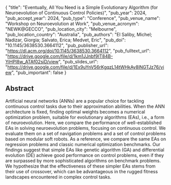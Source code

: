 {
  "title": "Eventually, All You Need is a Simple Evolutionary Algorithm (for Neuroevolution of Continuous Control Policies)",
  "pub_year": 2024,
  "pub_accept_year": 2024,
  "pub_type": "Conference",
  "pub_venue_name": "Workshop on Neuroevolution at Work",
  "pub_venue_acronym": "NEWK@GECCO",
  "pub_location_city": "Melbourne",
  "pub_location_country": "Australia",
  "pub_authors": "El Saliby, Michel; Nadizar, Giorgia; Salvato, Erica; Medvet, Eric",
  "pub_doi": "10.1145/3638530.3664112",
  "pub_publisher_url": "https://dl.acm.org/doi/10.1145/3638530.3664112",
  "pub_fulltext_url": "https://drive.google.com/file/d/1km1JJnbf9IT84B-YiHPI8w_ATAf02siD/view",
  "pub_slides_url": "https://drive.google.com/file/d/1Ex9uYnV56rKgqzL14tWHkAy8lNGTJz76/view",
  "pub_important": false
}

## Abstract
Artificial neural networks (ANNs) are a popular choice for tackling continuous control tasks due to their approximation abilities. When the ANN architecture is fixed, finding optimal weights becomes a numerical optimization problem, suitable for evolutionary algorithms (EAs), i.e., a form of neuroevolution. Here, we compare the performance of well-established EAs in solving neuroevolution problems, focusing on continuous control. We evaluate them on a set of navigation problems and a set of control problems based on modular soft robots. As a reference, we compare the same EAs on regression problems and classic numerical optimization benchmarks. Our findings suggest that simple EAs like genetic algorithm (GA) and differential evolution (DE) achieve good performance on control problems, even if they are surpassed by more sophisticated algorithms on benchmark problems. We hypothesize that the effectiveness of these simpler EAs stems from their use of crossover, which can be advantageous in the rugged fitness landscapes encountered in complex control tasks.
